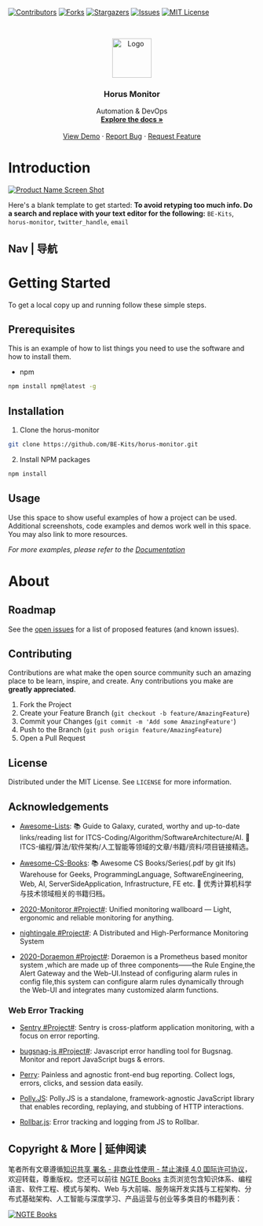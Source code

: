[![Contributors][contributors-shield]][contributors-url]
[![Forks][forks-shield]][forks-url]
[![Stargazers][stars-shield]][stars-url]
[![Issues][issues-shield]][issues-url]
[![MIT License][license-shield]][license-url]

<!-- PROJECT LOGO -->
<br />
<p align="center">
  <a href="https://github.com/BE-Kits/horus-monitor">
    <img src="https://s2.ax1x.com/2020/03/08/3zDTv8.md.png" alt="Logo" width="80" height="80">
  </a>

  <h3 align="center">Horus Monitor</h3>

  <p align="center">
    Automation & DevOps
    <br />
    <a href="https://github.com/BE-Kits/horus-monitor"><strong>Explore the docs »</strong></a>
    <br />
    <br />
    <a href="https://github.com/BE-Kits/horus-monitor">View Demo</a>
    ·
    <a href="https://github.com/BE-Kits/horus-monitor/issues">Report Bug</a>
    ·
    <a href="https://github.com/BE-Kits/horus-monitor/issues">Request Feature</a>
  </p>
</p>

<!-- ABOUT THE PROJECT -->

# Introduction

[![Product Name Screen Shot](https://s2.ax1x.com/2020/01/06/lr2YdJ.md.png)](https://example.com)

Here's a blank template to get started:
**To avoid retyping too much info. Do a search and replace with your text editor for the following:**
`BE-Kits`, `horus-monitor`, `twitter_handle`, `email`

## Nav | 导航

# Getting Started

To get a local copy up and running follow these simple steps.

## Prerequisites

This is an example of how to list things you need to use the software and how to install them.

- npm

```sh
npm install npm@latest -g
```

## Installation

1. Clone the horus-monitor

```sh
git clone https://github.com/BE-Kits/horus-monitor.git
```

2. Install NPM packages

```sh
npm install
```

<!-- USAGE EXAMPLES -->

## Usage

Use this space to show useful examples of how a project can be used. Additional screenshots, code examples and demos work well in this space. You may also link to more resources.

_For more examples, please refer to the [Documentation](https://example.com)_

# About

<!-- ROADMAP -->

## Roadmap

See the [open issues](https://github.com/BE-Kits/horus-monitor/issues) for a list of proposed features (and known issues).

<!-- CONTRIBUTING -->

## Contributing

Contributions are what make the open source community such an amazing place to be learn, inspire, and create. Any contributions you make are **greatly appreciated**.

1. Fork the Project
2. Create your Feature Branch (`git checkout -b feature/AmazingFeature`)
3. Commit your Changes (`git commit -m 'Add some AmazingFeature'`)
4. Push to the Branch (`git push origin feature/AmazingFeature`)
5. Open a Pull Request

<!-- LICENSE -->

## License

Distributed under the MIT License. See `LICENSE` for more information.

<!-- ACKNOWLEDGEMENTS -->

## Acknowledgements

- [Awesome-Lists](https://github.com/wx-chevalier/Awesome-Lists): 📚 Guide to Galaxy, curated, worthy and up-to-date links/reading list for ITCS-Coding/Algorithm/SoftwareArchitecture/AI. 💫 ITCS-编程/算法/软件架构/人工智能等领域的文章/书籍/资料/项目链接精选。

- [Awesome-CS-Books](https://github.com/wx-chevalier/Awesome-CS-Books): :books: Awesome CS Books/Series(.pdf by git lfs) Warehouse for Geeks, ProgrammingLanguage, SoftwareEngineering, Web, AI, ServerSideApplication, Infrastructure, FE etc. :dizzy: 优秀计算机科学与技术领域相关的书籍归档。

- [2020-Monitoror #Project#](https://github.com/monitoror/monitoror): Unified monitoring wallboard — Light, ergonomic and reliable monitoring for anything.

- [nightingale #Project#](https://github.com/didi/nightingale): A Distributed and High-Performance Monitoring System

- [2020-Doraemon #Project#](https://github.com/Qihoo360/doraemon): Doraemon is a Prometheus based monitor system ,which are made up of three components——the Rule Engine,the Alert Gateway and the Web-UI.Instead of configuring alarm rules in config file,this system can configure alarm rules dynamically through the Web-UI and integrates many customized alarm functions.

### Web Error Tracking

- [Sentry #Project#](https://github.com/getsentry/sentry): Sentry is cross-platform application monitoring, with a focus on error reporting.

- [bugsnag-js #Project#](https://github.com/bugsnag/bugsnag-js): Javascript error handling tool for Bugsnag. Monitor and report JavaScript bugs & errors. 

- [Perry](https://github.com/perry-js/perry): Painless and agnostic front-end bug reporting. Collect logs, errors, clicks, and session data easily.

- [Polly.JS](https://github.com/Netflix/pollyjs): Polly.JS is a standalone, framework-agnostic JavaScript library that enables recording, replaying, and stubbing of HTTP interactions. 

- [Rollbar.js](https://github.com/rollbar/rollbar.js): Error tracking and logging from JS to Rollbar.

## Copyright & More | 延伸阅读

笔者所有文章遵循[知识共享 署名 - 非商业性使用 - 禁止演绎 4.0 国际许可协议](https://creativecommons.org/licenses/by-nc-nd/4.0/deed.zh)，欢迎转载，尊重版权。您还可以前往 [NGTE Books](https://ng-tech.icu/books/) 主页浏览包含知识体系、编程语言、软件工程、模式与架构、Web 与大前端、服务端开发实践与工程架构、分布式基础架构、人工智能与深度学习、产品运营与创业等多类目的书籍列表：

[![NGTE Books](https://s2.ax1x.com/2020/01/18/19uXtI.png)](https://ng-tech.icu/books/)

<!-- MARKDOWN LINKS & IMAGES -->
<!-- https://www.markdownguide.org/basic-syntax/#reference-style-links -->

[contributors-shield]: https://img.shields.io/github/contributors/BE-Kits/horus-monitor.svg?style=flat-square
[contributors-url]: https://github.com/BE-Kits/horus-monitor/graphs/contributors
[forks-shield]: https://img.shields.io/github/forks/BE-Kits/horus-monitor.svg?style=flat-square
[forks-url]: https://github.com/BE-Kits/horus-monitor/network/members
[stars-shield]: https://img.shields.io/github/stars/BE-Kits/horus-monitor.svg?style=flat-square
[stars-url]: https://github.com/BE-Kits/horus-monitor/stargazers
[issues-shield]: https://img.shields.io/github/issues/BE-Kits/horus-monitor.svg?style=flat-square
[issues-url]: https://github.com/BE-Kits/horus-monitor/issues
[license-shield]: https://img.shields.io/github/license/BE-Kits/horus-monitor.svg?style=flat-square
[license-url]: https://github.com/BE-Kits/horus-monitor/blob/master/LICENSE.txt
